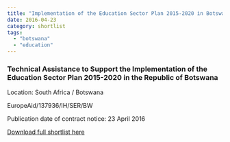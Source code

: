 ```yaml
---
title: "Implementation of the Education Sector Plan 2015-2020 in Botswana"
date: 2016-04-23
category: shortlist
tags: 
  - "botswana"
  - "education"
---
```


### Technical Assistance to Support the Implementation of the Education Sector Plan 2015-2020 in the Republic of Botswana

Location: South Africa / Botswana

EuropeAid/137936/IH/SER/BW

Publication date of contract notice: 23 April 2016

[Download full shortlist here](http://epm.lv/files/shortlist_137936_Botswana_education.pdf)

